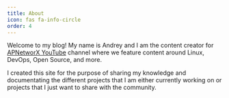 ```yaml
---
title: About
icon: fas fa-info-circle
order: 4
---
```


<!-- > Add Markdown syntax content to file `_tabs/about.md`{: .filepath } and it will show up on this page.
{: .prompt-tip } -->


Welcome to my blog! My name is Andrey and I am the content creator for <a href="https://www.youtube.com/channel/UCh7P4QyfzBe0xpdblKVDb8w">APNetworX  YouTube</a> channel where we feature content around Linux, DevOps, Open Source, and more.

I created this site for the purpose of sharing my knowledge and documentating the different projects that I am either currently working on or projects that I just want to share with the community.
